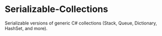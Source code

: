 # Serializable-Collections
Serializable versions of generic C# collections (Stack, Queue, Dictionary, HashSet, and more).

